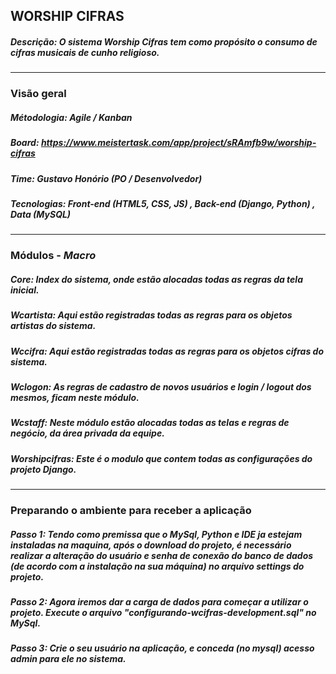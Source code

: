 ## WORSHIP CIFRAS
##### Descrição: O sistema Worship Cifras tem como propósito o consumo de cifras musicais de cunho religioso.
___
### Visão geral
##### **Métodologia:** *Agile / Kanban*
##### **Board:** *https://www.meistertask.com/app/project/sRAmfb9w/worship-cifras*
##### **Time:** *Gustavo Honório (PO / Desenvolvedor)*
##### **Tecnologias:** *Front-end (HTML5, CSS, JS) , Back-end (Django, Python) , Data (MySQL)*
___
### Módulos - *Macro*
##### **Core:** *Index do sistema, onde estão alocadas todas as regras da tela inicial.*
##### **Wcartista:** *Aqui estão registradas todas as regras para os objetos artistas do sistema.*
##### **Wccifra:** *Aqui estão registradas todas as regras para os objetos cifras do sistema.*
##### **Wclogon:** *As regras de cadastro de novos usuários e login / logout dos mesmos, ficam neste módulo.*
##### **Wcstaff:** *Neste módulo estão alocadas todas as telas e regras de negócio, da área privada da equipe.*
##### **Worshipcifras:** *Este é o modulo que contem todas as configurações do projeto Django.*
___
### Preparando o ambiente para receber a aplicação
##### **Passo 1:** *Tendo como premissa que o MySql, Python e IDE ja estejam instaladas na maquina, após o download do projeto, é necessário realizar a alteração do usuário e senha de conexão do banco de dados (de acordo com a instalação na sua máquina) no arquivo settings do projeto.*
##### **Passo 2:** *Agora iremos dar a carga de dados para começar a utilizar o projeto. Execute o arquivo "configurando-wcifras-development.sql" no MySql.*
##### **Passo 3:** *Crie o seu usuário na aplicação, e conceda (no mysql) acesso admin para ele no sistema.*
